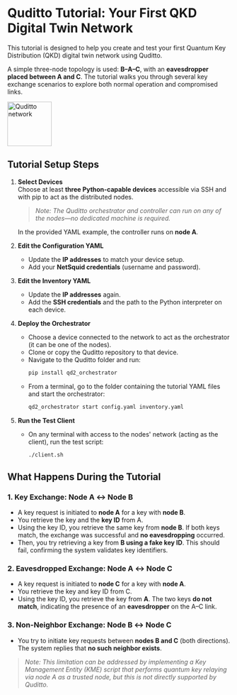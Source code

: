 # Quditto Tutorial: Your First QKD Digital Twin Network

This tutorial is designed to help you create and test your first Quantum Key Distribution (QKD) digital twin network using Quditto.

A simple three-node topology is used: **B–A–C**, with an **eavesdropper placed between A and C**. The tutorial walks you through several key exchange scenarios to explore both normal operation and compromised links.

<img alt="Quditto network" src="Quditto/Images/quditto_tutorial_network.png" height="100">



##  Tutorial Setup Steps

1. **Select Devices**  
   Choose at least **three Python-capable devices** accessible via SSH and with pip to act as the distributed nodes.  
   >  *Note: The Quditto orchestrator and controller can run on any of the nodes—no dedicated machine is required.*

   In the provided YAML example, the controller runs on **node A**.

2. **Edit the Configuration YAML**  
   - Update the **IP addresses** to match your device setup.  
   - Add your **NetSquid credentials** (username and password).

3. **Edit the Inventory YAML**  
   - Update the **IP addresses** again.  
   - Add the **SSH credentials** and the path to the Python interpreter on each device.

4. **Deploy the Orchestrator**  
   - Choose a device connected to the network to act as the orchestrator (it can be one of the nodes).  
   - Clone or copy the Quditto repository to that device.  
   - Navigate to the Quditto folder and run:  
     ```bash
     pip install qd2_orchestrator
     ```
   - From a terminal, go to the folder containing the tutorial YAML files and start the orchestrator:
     ```bash
     qd2_orchestrator start config.yaml inventory.yaml
     ```

5. **Run the Test Client**  
   - On any terminal with access to the nodes' network (acting as the client), run the test script:
     ```bash
     ./client.sh
     ```


##  What Happens During the Tutorial

### 1.  Key Exchange: Node A ↔ Node B

- A key request is initiated to **node A** for a key with **node B**.
- You retrieve the key and the **key ID** from A.
- Using the key ID, you retrieve the same key from **node B**. If both keys match, the exchange was successful and **no eavesdropping** occurred.
- Then, you try retrieving a key from **B using a fake key ID**. This should fail, confirming the system validates key identifiers.


### 2.  Eavesdropped Exchange: Node A ↔ Node C

- A key request is initiated to **node C** for a key with **node A**.
- You retrieve the key and key ID from C.
- Using the key ID, you retrieve the key from **A**. The two keys **do not match**, indicating the presence of an **eavesdropper** on the A–C link.



### 3.  Non-Neighbor Exchange: Node B ↔ Node C

- You try to initiate key requests between **nodes B and C** (both directions). The system replies that **no such neighbor exists**.
>  *Note: This limitation can be addressed by implementing a Key Management Entity (KME) script that performs quantum key relaying via node A as a trusted node, but this is not directly supported by Quditto.*




